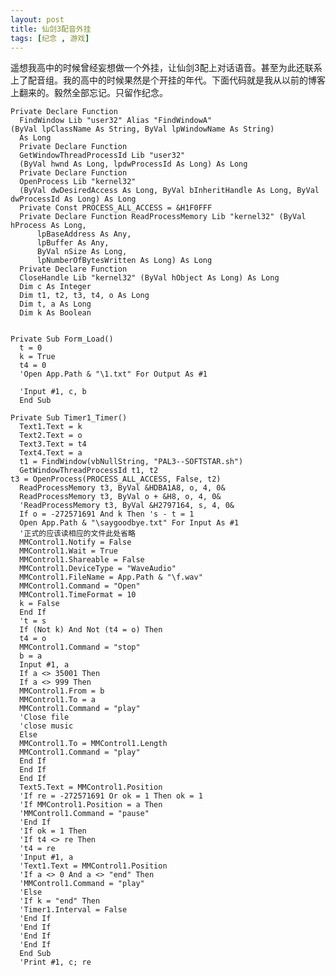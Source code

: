 ```yaml
---
layout: post
title: 仙剑3配音外挂
tags: [纪念 , 游戏]
---
```

遥想我高中的时候曾经妄想做一个外挂，让仙剑3配上对话语音。甚至为此还联系上了配音组。我的高中的时候果然是个开挂的年代。下面代码就是我从以前的博客上翻来的。毅然全部忘记。只留作纪念。

    Private Declare Function
      FindWindow Lib "user32" Alias "FindWindowA"
    (ByVal lpClassName As String, ByVal lpWindowName As String) 
      As Long
      Private Declare Function
      GetWindowThreadProcessId Lib "user32"
      (ByVal hwnd As Long, lpdwProcessId As Long) As Long
      Private Declare Function
      OpenProcess Lib "kernel32"
      (ByVal dwDesiredAccess As Long, ByVal bInheritHandle As Long, ByVal dwProcessId As Long) As Long
      Private Const PROCESS_ALL_ACCESS = &H1F0FFF
      Private Declare Function ReadProcessMemory Lib "kernel32" (ByVal hProcess As Long, 
          lpBaseAddress As Any, 
          lpBuffer As Any, 
          ByVal nSize As Long, 
          lpNumberOfBytesWritten As Long) As Long
      Private Declare Function
      CloseHandle Lib "kernel32" (ByVal hObject As Long) As Long
      Dim c As Integer
      Dim t1, t2, t3, t4, o As Long
      Dim t, a As Long
      Dim k As Boolean


    Private Sub Form_Load()
      t = 0
      k = True
      t4 = 0
      'Open App.Path & "\1.txt" For Output As #1

      'Input #1, c, b
      End Sub

    Private Sub Timer1_Timer()
      Text1.Text = k
      Text2.Text = o
      Text3.Text = t4
      Text4.Text = a
      t1 = FindWindow(vbNullString, "PAL3--SOFTSTAR.sh")
      GetWindowThreadProcessId t1, t2
    t3 = OpenProcess(PROCESS_ALL_ACCESS, False, t2)
      ReadProcessMemory t3, ByVal &HDBA1A8, o, 4, 0&
      ReadProcessMemory t3, ByVal o + &H8, o, 4, 0&
      'ReadProcessMemory t3, ByVal &H2797164, s, 4, 0&
      If o = -272571691 And k Then 's - t = 1
      Open App.Path & "\saygoodbye.txt" For Input As #1 
      '正式的应该读相应的文件此处省略
      MMControl1.Notify = False
      MMControl1.Wait = True
      MMControl1.Shareable = False
      MMControl1.DeviceType = "WaveAudio"
      MMControl1.FileName = App.Path & "\f.wav"
      MMControl1.Command = "Open"
      MMControl1.TimeFormat = 10
      k = False
      End If
      't = s
      If (Not k) And Not (t4 = o) Then
      t4 = o
      MMControl1.Command = "stop"
      b = a
      Input #1, a
      If a <> 35001 Then
      If a <> 999 Then
      MMControl1.From = b
      MMControl1.To = a
      MMControl1.Command = "play"
      'Close file
      'close music
      Else
      MMControl1.To = MMControl1.Length
      MMControl1.Command = "play"
      End If
      End If
      End If
      Text5.Text = MMControl1.Position
      'If re = -272571691 Or ok = 1 Then ok = 1
      'If MMControl1.Position = a Then
      'MMControl1.Command = "pause"
      'End If
      'If ok = 1 Then
      'If t4 <> re Then
      't4 = re
      'Input #1, a
      'Text1.Text = MMControl1.Position
      'If a <> 0 And a <> "end" Then
      'MMControl1.Command = "play"
      'Else
      'If k = "end" Then
      'Timer1.Interval = False
      'End If
      'End If
      'End If
      'End If
      End Sub
      'Print #1, c; re
